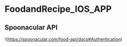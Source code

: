 # FoodandRecipe_IOS_APP

## Spoonacular API

!(https://spoonacular.com/food-api/docs#Authentication)
